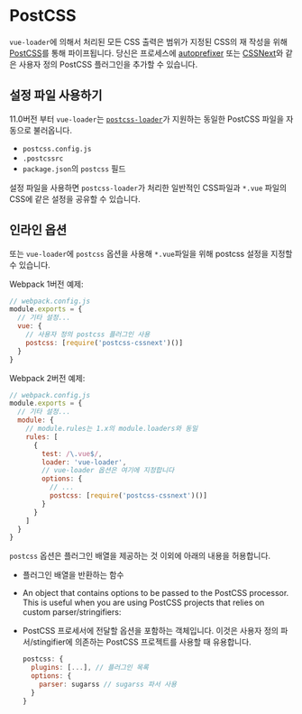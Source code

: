 # PostCSS

`vue-loader`에 의해서 처리된 모든 CSS 출력은 범위가 지정된 CSS의 재 작성을 위해 [PostCSS](https://github.com/postcss/postcss)를 통해 파이프됩니다. 당신은 프로세스에 [autoprefixer](https://github.com/postcss/autoprefixer) 또는 [CSSNext](http://cssnext.io/)와 같은 사용자 정의 PostCSS 플러그인을 추가할 수 있습니다.

## 설정 파일 사용하기

11.0버전 부터 `vue-loader`는 [`postcss-loader`](https://github.com/postcss/postcss-loader#usage)가 지원하는 동일한 PostCSS 파일을 자동으로 불러옵니다.

- `postcss.config.js`
- `.postcssrc`
- `package.json`의 `postcss` 필드 

설정 파일을 사용하면 `postcss-loader`가 처리한 일반적인 CSS파일과 `*.vue` 파일의 CSS에 같은 설정을 공유할 수 있습니다.

## 인라인 옵션

또는 `vue-loader`에 `postcss` 옵션을 사용해 `*.vue`파일을 위해 postcss 설정을 지정할 수 있습니다.

Webpack 1버전 예제:

``` js
// webpack.config.js
module.exports = {
  // 기타 설정...
  vue: {
    // 사용자 정의 postcss 플러그인 사용
    postcss: [require('postcss-cssnext')()]
  }
}
```

Webpack 2버전 예제:

``` js
// webpack.config.js
module.exports = {
  // 기타 설정...
  module: {
    // module.rules는 1.x의 module.loaders와 동일
    rules: [
      {
        test: /\.vue$/,
        loader: 'vue-loader',
        // vue-loader 옵션은 여기에 지정합니다
        options: {
          // ...
          postcss: [require('postcss-cssnext')()]
        }
      }
    ]
  }
}
```

`postcss` 옵션은 플러그인 배열을 제공하는 것 이외에 아래의 내용을 허용합니다.

- 플러그인 배열을 반환하는 함수

- An object that contains options to be passed to the PostCSS processor. This is useful when you are using PostCSS projects that relies on custom parser/stringifiers:
- PostCSS 프로세서에 전달할 옵션을 포함하는 객체입니다. 이것은 사용자 정의 파서/stingifier에 의존하는 PostCSS 프로젝트를 사용할 때 유용합니다.

  ``` js
  postcss: {
    plugins: [...], // 플러그인 목록
    options: {
      parser: sugarss // sugarss 파서 사용
    }
  }
  ```
